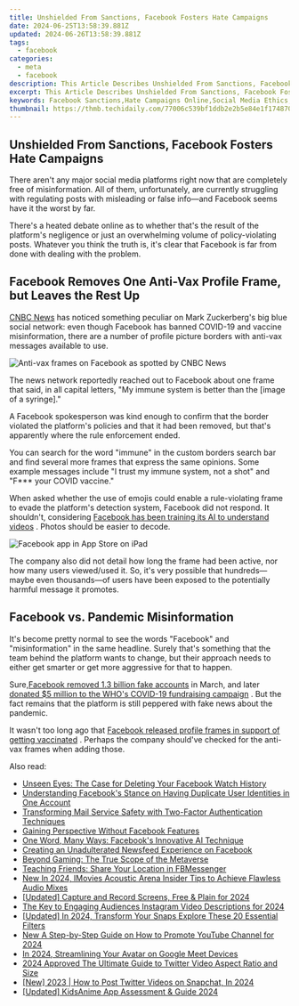 ```yaml
---
title: Unshielded From Sanctions, Facebook Fosters Hate Campaigns
date: 2024-06-25T13:58:39.881Z
updated: 2024-06-26T13:58:39.881Z
tags:
  - facebook
categories:
  - meta
  - facebook
description: This Article Describes Unshielded From Sanctions, Facebook Fosters Hate Campaigns
excerpt: This Article Describes Unshielded From Sanctions, Facebook Fosters Hate Campaigns
keywords: Facebook Sanctions,Hate Campaigns Online,Social Media Ethics,Unshielded Social Platforms,Digital Propaganda Tactics,Social Media Regulation,Online Misinformation Spread
thumbnail: https://thmb.techidaily.com/77006c539bf1ddb2e2b5e84e1f174870218883325d71d7edbcfdaf185bcde8ae.jpg
---
```


## Unshielded From Sanctions, Facebook Fosters Hate Campaigns

 There aren't any major social media platforms right now that are completely free of misinformation. All of them, unfortunately, are currently struggling with regulating posts with misleading or false info—and Facebook seems have it the worst by far.

 There's a heated debate online as to whether that's the result of the platform's negligence or just an overwhelming volume of policy-violating posts. Whatever you think the truth is, it's clear that Facebook is far from done with dealing with the problem.

## Facebook Removes One Anti-Vax Profile Frame, but Leaves the Rest Up

[CNBC News](https://www.cnbc.com/2021/05/14/facebook-races-to-remove-anti-vaccine-profile-picture-frames.html) has noticed something peculiar on Mark Zuckerberg's big blue social network: even though Facebook has banned COVID-19 and vaccine misinformation, there are a number of profile picture borders with anti-vax messages available to use.

![Anti-vax frames on Facebook as spotted by CNBC News](https://static1.makeuseofimages.com/wordpress/wp-content/uploads/2021/05/facebook-anti-vax-frames.png)

 The news network reportedly reached out to Facebook about one frame that said, in all capital letters, "My immune system is better than the \[image of a syringe\]."

 A Facebook spokesperson was kind enough to confirm that the border violated the platform's policies and that it had been removed, but that's apparently where the rule enforcement ended.

 You can search for the word "immune" in the custom borders search bar and find several more frames that express the same opinions. Some example messages include "I trust my immune system, not a shot" and "F\*\*\* your COVID vaccine."

 When asked whether the use of emojis could enable a rule-violating frame to evade the platform's detection system, Facebook did not respond. It shouldn't, considering [Facebook has been training its AI to understand videos](https://www.makeuseof.com/facebook-ai-to-understand-videos/) . Photos should be easier to decode.

![Facebook app in App Store on iPad](https://static1.makeuseofimages.com/wordpress/wp-content/uploads/2021/03/facebook-on-ipad.png)

 The company also did not detail how long the frame had been active, nor how many users viewed/used it. So, it's very possible that hundreds—maybe even thousands—of users have been exposed to the potentially harmful message it promotes.

## Facebook vs. Pandemic Misinformation

 It's become pretty normal to see the words "Facebook" and "misinformation" in the same headline. Surely that's something that the team behind the platform wants to change, but their approach needs to either get smarter or get more aggressive for that to happen.

 Sure,[Facebook removed 1.3 billion fake accounts](https://www.makeuseof.com/facebook-removed-fake-accounts-for-misinformation/) in March, and later [donated $5 million to the WHO's COVID-19 fundraising campaign](https://www.makeuseof.com/facebook-donating-5-million-whos-covid-fundraising-campaign/) . But the fact remains that the platform is still peppered with fake news about the pandemic.

 It wasn't too long ago that [Facebook released profile frames in support of getting vaccinated](https://www.makeuseof.com/facebooks-latest-profile-frames-encourage-friends-get-covid-19-vaccines/) . Perhaps the company should've checked for the anti-vax frames when adding those.


<ins class="adsbygoogle"
     style="display:block"
     data-ad-format="autorelaxed"
     data-ad-client="ca-pub-7571918770474297"
     data-ad-slot="1223367746"></ins>



<ins class="adsbygoogle"
     style="display:block"
     data-ad-client="ca-pub-7571918770474297"
     data-ad-slot="8358498916"
     data-ad-format="auto"
     data-full-width-responsive="true"></ins>

<span class="atpl-alsoreadstyle">Also read:</span>
<div><ul>
<li><a href="https://facebook.techidaily.com/unseen-eyes-the-case-for-deleting-your-facebook-watch-history/"><u>Unseen Eyes: The Case for Deleting Your Facebook Watch History</u></a></li>
<li><a href="https://facebook.techidaily.com/understanding-facebooks-stance-on-having-duplicate-user-identities-in-one-account/"><u>Understanding Facebook's Stance on Having Duplicate User Identities in One Account</u></a></li>
<li><a href="https://facebook.techidaily.com/transforming-mail-service-safety-with-two-factor-authentication-techniques/"><u>Transforming Mail Service Safety with Two-Factor Authentication Techniques</u></a></li>
<li><a href="https://facebook.techidaily.com/gaining-perspective-without-facebook-features/"><u>Gaining Perspective Without Facebook Features</u></a></li>
<li><a href="https://facebook.techidaily.com/one-word-many-ways-facebooks-innovative-ai-technique/"><u>One Word, Many Ways: Facebook's Innovative AI Technique</u></a></li>
<li><a href="https://facebook.techidaily.com/creating-an-unadulterated-newsfeed-experience-on-facebook/"><u>Creating an Unadulterated Newsfeed Experience on Facebook</u></a></li>
<li><a href="https://facebook.techidaily.com/beyond-gaming-the-true-scope-of-the-metaverse/"><u>Beyond Gaming: The True Scope of the Metaverse</u></a></li>
<li><a href="https://facebook.techidaily.com/teaching-friends-share-your-location-in-fbmessenger/"><u>Teaching Friends: Share Your Location in FBMessenger</u></a></li>
<li><a href="https://audio-shaping.techidaily.com/new-in-2024-imovies-acoustic-arena-insider-tips-to-achieve-flawless-audio-mixes/"><u>New In 2024, IMovies Acoustic Arena Insider Tips to Achieve Flawless Audio Mixes</u></a></li>
<li><a href="https://desktop-recording.techidaily.com/updated-capture-and-record-screens-free-and-plain-for-2024/"><u>[Updated] Capture and Record Screens, Free & Plain for 2024</u></a></li>
<li><a href="https://instagram-video-recordings.techidaily.com/the-key-to-engaging-audiences-instagram-video-descriptions-for-2024/"><u>The Key to Engaging Audiences  Instagram Video Descriptions for 2024</u></a></li>
<li><a href="https://snapchat-videos.techidaily.com/updated-in-2024-transform-your-snaps-explore-these-20-essential-filters/"><u>[Updated] In 2024, Transform Your Snaps  Explore These 20 Essential Filters</u></a></li>
<li><a href="https://ai-voice-clone.techidaily.com/new-a-step-by-step-guide-on-how-to-promote-youtube-channel-for-2024/"><u>New A Step-by-Step Guide on How to Promote YouTube Channel for 2024</u></a></li>
<li><a href="https://screen-video-capture.techidaily.com/in-2024-streamlining-your-avatar-on-google-meet-devices/"><u>In 2024, Streamlining Your Avatar on Google Meet Devices</u></a></li>
<li><a href="https://video-creation-software.techidaily.com/2024-approved-the-ultimate-guide-to-twitter-video-aspect-ratio-and-size/"><u>2024 Approved The Ultimate Guide to Twitter Video Aspect Ratio and Size</u></a></li>
<li><a href="https://twitter-videos.techidaily.com/new-2023-how-to-post-twitter-videos-on-snapchat-in-2024/"><u>[New] 2023 | How to Post Twitter Videos on Snapchat, In 2024</u></a></li>
<li><a href="https://extra-approaches.techidaily.com/updated-kidsanime-app-assessment-and-guide-2024/"><u>[Updated] KidsAnime App Assessment & Guide 2024</u></a></li>
</ul></div>
